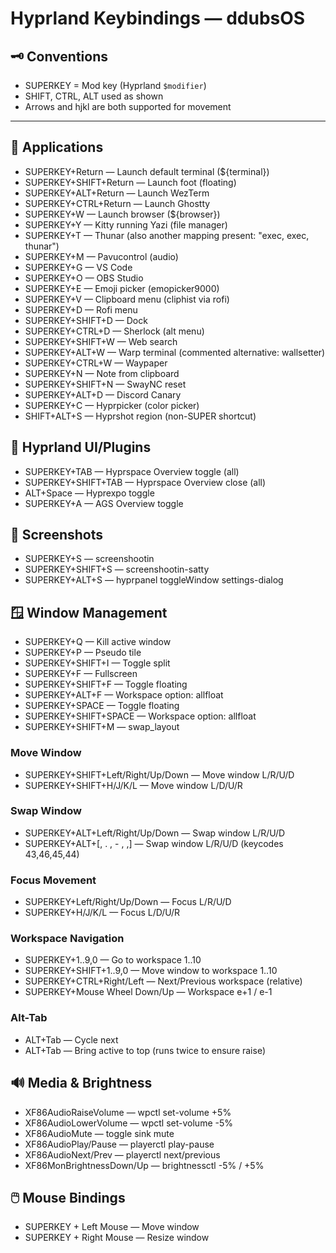 # Hyprland Keybindings — ddubsOS

## 🗝️ Conventions
- SUPERKEY = Mod key (Hyprland `$modifier`)
- SHIFT, CTRL, ALT used as shown
- Arrows and hjkl are both supported for movement

---

## 🚀 Applications
- SUPERKEY+Return — Launch default terminal (${terminal})
- SUPERKEY+SHIFT+Return — Launch foot (floating)
- SUPERKEY+ALT+Return — Launch WezTerm
- SUPERKEY+CTRL+Return — Launch Ghostty
- SUPERKEY+W — Launch browser (${browser})
- SUPERKEY+Y — Kitty running Yazi (file manager)
- SUPERKEY+T — Thunar (also another mapping present: "exec, exec, thunar")
- SUPERKEY+M — Pavucontrol (audio)
- SUPERKEY+G — VS Code
- SUPERKEY+O — OBS Studio
- SUPERKEY+E — Emoji picker (emopicker9000)
- SUPERKEY+V — Clipboard menu (cliphist via rofi)
- SUPERKEY+D — Rofi menu
- SUPERKEY+SHIFT+D — Dock
- SUPERKEY+CTRL+D — Sherlock (alt menu)
- SUPERKEY+SHIFT+W — Web search
- SUPERKEY+ALT+W — Warp terminal (commented alternative: wallsetter)
- SUPERKEY+CTRL+W — Waypaper
- SUPERKEY+N — Note from clipboard
- SUPERKEY+SHIFT+N — SwayNC reset
- SUPERKEY+ALT+D — Discord Canary
- SUPERKEY+C — Hyprpicker (color picker)
- SHIFT+ALT+S — Hyprshot region (non-SUPER shortcut)

## 🧭 Hyprland UI/Plugins
- SUPERKEY+TAB — Hyprspace Overview toggle (all)
- SUPERKEY+SHIFT+TAB — Hyprspace Overview close (all)
- ALT+Space — Hyprexpo toggle
- SUPERKEY+A — AGS Overview toggle

## 📸 Screenshots
- SUPERKEY+S — screenshootin
- SUPERKEY+SHIFT+S — screenshootin-satty
- SUPERKEY+ALT+S — hyprpanel toggleWindow settings-dialog

## 🪟 Window Management
- SUPERKEY+Q — Kill active window
- SUPERKEY+P — Pseudo tile
- SUPERKEY+SHIFT+I — Toggle split
- SUPERKEY+F — Fullscreen
- SUPERKEY+SHIFT+F — Toggle floating
- SUPERKEY+ALT+F — Workspace option: allfloat
- SUPERKEY+SPACE — Toggle floating
- SUPERKEY+SHIFT+SPACE — Workspace option: allfloat
- SUPERKEY+SHIFT+M — swap_layout

### Move Window
- SUPERKEY+SHIFT+Left/Right/Up/Down — Move window L/R/U/D
- SUPERKEY+SHIFT+H/J/K/L — Move window L/D/U/R

### Swap Window
- SUPERKEY+ALT+Left/Right/Up/Down — Swap window L/R/U/D
- SUPERKEY+ALT+[, . , - , ,] — Swap window L/R/U/D (keycodes 43,46,45,44)

### Focus Movement
- SUPERKEY+Left/Right/Up/Down — Focus L/R/U/D
- SUPERKEY+H/J/K/L — Focus L/D/U/R

### Workspace Navigation
- SUPERKEY+1..9,0 — Go to workspace 1..10
- SUPERKEY+SHIFT+1..9,0 — Move window to workspace 1..10
- SUPERKEY+CTRL+Right/Left — Next/Previous workspace (relative)
- SUPERKEY+Mouse Wheel Down/Up — Workspace e+1 / e-1

### Alt-Tab
- ALT+Tab — Cycle next
- ALT+Tab — Bring active to top (runs twice to ensure raise)

## 🔊 Media & Brightness
- XF86AudioRaiseVolume — wpctl set-volume +5%
- XF86AudioLowerVolume — wpctl set-volume -5%
- XF86AudioMute — toggle sink mute
- XF86AudioPlay/Pause — playerctl play-pause
- XF86AudioNext/Prev — playerctl next/previous
- XF86MonBrightnessDown/Up — brightnessctl -5% / +5%

## 🖱️ Mouse Bindings
- SUPERKEY + Left Mouse — Move window
- SUPERKEY + Right Mouse — Resize window

